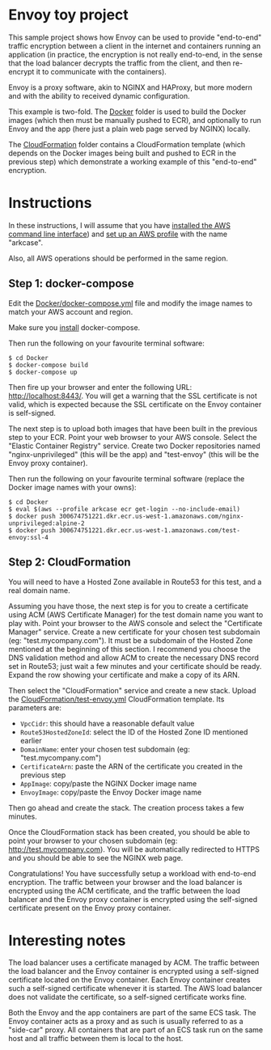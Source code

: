 Envoy toy project
=================

This sample project shows how Envoy can be used to provide
"end-to-end" traffic encryption between a client in the internet and
containers running an application (in practice, the encryption is not
really end-to-end, in the sense that the load balancer decrypts the
traffic from the client, and then re-encrypt it to communicate with
the containers).

Envoy is a proxy software, akin to NGINX and HAProxy, but more modern
and with the ability to received dynamic configuration.

This example is two-fold. The [Docker](Docker) folder is used to build
the Docker images (which then must be manually pushed to ECR), and
optionally to run Envoy and the app (here just a plain web page served
by NGINX) locally.

The [CloudFormation](CloudFormation) folder contains a CloudFormation
template (which depends on the Docker images being built and pushed to
ECR in the previous step) which demonstrate a working example of this
"end-to-end" encryption.

Instructions
============

In these instructions, I will assume that you have [installed the AWS
command line
interface](https://docs.aws.amazon.com/cli/latest/userguide/cli-chap-install.html))
and [set up an AWS
profile](https://docs.aws.amazon.com/cli/latest/userguide/cli-configure-profiles.html)
with the name "arkcase".

Also, all AWS operations should be performed in the same region.

Step 1: docker-compose
----------------------

Edit the [Docker/docker-compose.yml](Docker/docker-compose.yml) file
and modify the image names to match your AWS account and region.

Make sure you [install](https://docs.docker.com/compose/install/)
docker-compose.

Then run the following on your favourite terminal software:

    $ cd Docker
    $ docker-compose build
    $ docker-compose up

Then fire up your browser and enter the following URL:
[http://localhost:8443/](http://localhost:8443). You will get a
warning that the SSL certificate is not valid, which is expected
because the SSL certificate on the Envoy container is self-signed.

The next step is to upload both images that have been built in the
previous step to your ECR. Point your web browser to your AWS console.
Select the "Elastic Container Registry" service. Create two Docker
repositories named "nginx-unprivileged" (this will be the app) and
"test-envoy" (this will be the Envoy proxy container).

Then run the following on your favourite terminal software (replace
the Docker image names with your owns):

    $ cd Docker
    $ eval $(aws --profile arkcase ecr get-login --no-include-email)
    $ docker push 300674751221.dkr.ecr.us-west-1.amazonaws.com/nginx-unprivileged:alpine-2
    $ docker push 300674751221.dkr.ecr.us-west-1.amazonaws.com/test-envoy:ssl-4

Step 2: CloudFormation
----------------------

You will need to have a Hosted Zone available in Route53 for this
test, and a real domain name.

Assuming you have those, the next step is for you to create a
certificate using ACM (AWS Certificate Manager) for the test domain
name you want to play with. Point your browser to the AWS console and
select the "Certificate Manager" service. Create a new certificate for
your chosen test subdomain (eg: "test.mycompany.com"). It must be a
subdomain of the Hosted Zone mentioned at the beginning of this
section. I recommend you choose the DNS validation method and allow
ACM to create the necessary DNS record set in Route53; just wait a few
minutes and your certificate should be ready. Expand the row showing
your certificate and make a copy of its ARN.

Then select the "CloudFormation" service and create a new stack.
Upload the
[CloudFormation/test-envoy.yml](CloudFormation/test-envoy.yml)
CloudFormation template. Its parameters are:

 - `VpcCidr`: this should have a reasonable default value
 - `Route53HostedZoneId`: select the ID of the Hosted Zone ID
   mentioned earlier
 - `DomainName`: enter your chosen test subdomain (eg:
   "test.mycompany.com")
 - `CertificateArn`: paste the ARN of the certificate you created in
   the previous step
 - `AppImage`: copy/paste the NGINX Docker image name
 - `EnvoyImage`: copy/paste the Envoy Docker image name

Then go ahead and create the stack. The creation process takes a few
minutes.

Once the CloudFormation stack has been created, you should be able to
point your browser to your chosen subdomain (eg:
http://test.mycompany.com). You will be automatically redirected to
HTTPS and you should be able to see the NGINX web page.

Congratulations! You have successfully setup a workload with
end-to-end encryption. The traffic between your browser and the load
balancer is encrypted using the ACM certificate, and the traffic
between the load balancer and the Envoy proxy container is encrypted
using the self-signed certificate present on the Envoy proxy
container.

Interesting notes
=================

The load balancer uses a certificate managed by ACM. The traffic
between the load balancer and the Envoy container is encrypted using a
self-signed certificate located on the Envoy container. Each Envoy
container creates such a self-signed certificate whenever it is
started. The AWS load balancer does not validate the certificate, so a
self-signed certificate works fine.

Both the Envoy and the app containers are part of the same ECS task.
The Envoy container acts as a proxy and as such is usually referred to
as a "side-car" proxy. All containers that are part of an ECS task run
on the same host and all traffic between them is local to the host.
